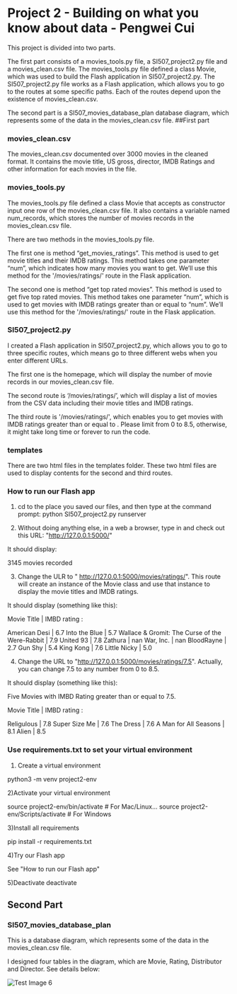 # Project 2 -  Building on what you know about data - Pengwei Cui

This project is divided into two parts. 

The first part consists of a movies_tools.py file, a SI507_project2.py file and a movies_clean.csv file. The movies_tools.py file defined a class Movie, which was used to build the Flash application in SI507_project2.py. The SI507_project2.py file works as a Flash application, which allows you to go to the routes at some specific paths. Each of the routes depend upon the existence of movies_clean.csv.

The second part is a SI507_movies_database_plan database diagram, which represents some of the data in the movies_clean.csv file.
##First part 

### movies_clean.csv

The movies_clean.csv documented over 3000 movies in the cleaned format. It contains the movie title, US gross, director, IMDB Ratings and other information for each movies in the file.

### movies_tools.py

The movies_tools.py file defined a class Movie that accepts as constructor input one row of the movies_clean.csv file. It also contains a variable named num_records, which stores the number of movies records in the movies_clean.csv file. 

There are two methods in the movies_tools.py file.  

The first one is method “get_movies_ratings”. This method is used to get movie titles and their IMDB ratings. This method takes one parameter “num”, which indicates how many movies you want to get. We’ll use this method for the '/movies/ratings/' route in the Flask application. 

The second one is  method “get top rated movies”. This method is used to get five top rated movies. This method takes one parameter “num”, which is used to get movies with IMDB ratings greater than or equal to “num”. We’ll use this method for the '/movies/ratings/<rating>' route in the Flask application.



### SI507_project2.py

I created a Flash application in SI507_project2.py, which allows you to go to three specific routes, which means go to three different webs when you enter different URLs.

The first one is the homepage, which will display the number of movie records in our movies_clean.csv file. 

The second route is ‘/movies/ratings/’,  which will display a list of movies from the CSV data including their movie titles and IMDB ratings.

The third route is '/movies/ratings/<rating>', which enables you to get movies with IMDB ratings greater than or equal to <rating>. Please limit <rating> from 0 to 8.5, otherwise, it might take long time or forever to run the code.

### templates
There are two html files in the templates folder. These two html files are used to display contents for the second and third routes.


### How to run our Flash app
1) cd to the place you saved our files, and then type at the command prompt:
python SI507_project2.py runserver

2) Without doing anything else, in a web a browser, type in and check out this URL: "http://127.0.0.1:5000/" 

It should display:

3145 movies recorded



3) Change the ULR to " http://127.0.0.1:5000/movies/ratings/". This route will create an instance of the Movie class and use that instance to display the movie titles and IMDB ratings.

It should display (something like this):

Movie Title | IMBD rating :


American Desi | 6.7
Into the Blue | 5.7
Wallace & Gromit: The Curse of the Were-Rabbit | 7.9
United 93 | 7.8
Zathura | nan
War, Inc. | nan
BloodRayne | 2.7
Gun Shy | 5.4
King Kong | 7.6
Little Nicky | 5.0

 
4) Change the URL to "http://127.0.0.1:5000/movies/ratings/7.5". Actually, you can change 7.5 to any number from 0 to 8.5. 

It should display (something like this):

Five Movies with IMBD Rating greater than or equal to  7.5.



Movie Title | IMBD rating :


Religulous | 7.8
Super Size Me | 7.6
The Dress | 7.6
A Man for All Seasons | 8.1
Alien | 8.5

### Use requirements.txt to set your virtual environment

1) Create a virtual environment

python3 -m venv project2-env

2)Activate your virtual environment


source project2-env/bin/activate    # For Mac/Linux...
source project2-env/Scripts/activate    # For Windows

3)Install all requirements

pip install -r requirements.txt


4)Try our Flash app

See "How to run our Flash app"

5)Deactivate
deactivate

## Second Part

### SI507_movies_database_plan

This is a database diagram, which represents some of the data in the movies_clean.csv file.

I designed four tables in the diagram, which are Movie, Rating, Distributor and Director.
See details below:

![Test Image 6](https://github.com/lukecui95/SI507_Project2_cpengwei/blob/master/SI507_movies_database_plan.png)

